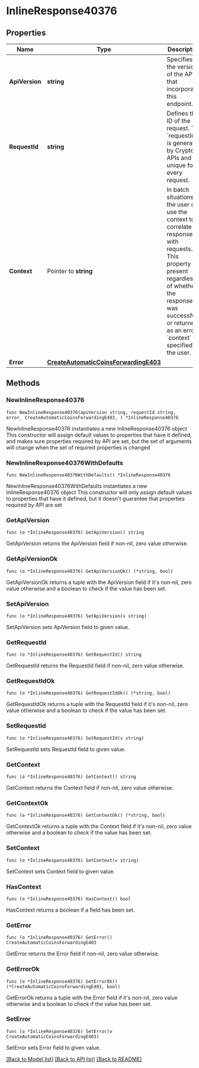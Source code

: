 # InlineResponse40376

## Properties

Name | Type | Description | Notes
------------ | ------------- | ------------- | -------------
**ApiVersion** | **string** | Specifies the version of the API that incorporates this endpoint. | 
**RequestId** | **string** | Defines the ID of the request. The &#x60;requestId&#x60; is generated by Crypto APIs and it&#39;s unique for every request. | 
**Context** | Pointer to **string** | In batch situations the user can use the context to correlate responses with requests. This property is present regardless of whether the response was successful or returned as an error. &#x60;context&#x60; is specified by the user. | [optional] 
**Error** | [**CreateAutomaticCoinsForwardingE403**](CreateAutomaticCoinsForwardingE403.md) |  | 

## Methods

### NewInlineResponse40376

`func NewInlineResponse40376(apiVersion string, requestId string, error_ CreateAutomaticCoinsForwardingE403, ) *InlineResponse40376`

NewInlineResponse40376 instantiates a new InlineResponse40376 object
This constructor will assign default values to properties that have it defined,
and makes sure properties required by API are set, but the set of arguments
will change when the set of required properties is changed

### NewInlineResponse40376WithDefaults

`func NewInlineResponse40376WithDefaults() *InlineResponse40376`

NewInlineResponse40376WithDefaults instantiates a new InlineResponse40376 object
This constructor will only assign default values to properties that have it defined,
but it doesn't guarantee that properties required by API are set

### GetApiVersion

`func (o *InlineResponse40376) GetApiVersion() string`

GetApiVersion returns the ApiVersion field if non-nil, zero value otherwise.

### GetApiVersionOk

`func (o *InlineResponse40376) GetApiVersionOk() (*string, bool)`

GetApiVersionOk returns a tuple with the ApiVersion field if it's non-nil, zero value otherwise
and a boolean to check if the value has been set.

### SetApiVersion

`func (o *InlineResponse40376) SetApiVersion(v string)`

SetApiVersion sets ApiVersion field to given value.


### GetRequestId

`func (o *InlineResponse40376) GetRequestId() string`

GetRequestId returns the RequestId field if non-nil, zero value otherwise.

### GetRequestIdOk

`func (o *InlineResponse40376) GetRequestIdOk() (*string, bool)`

GetRequestIdOk returns a tuple with the RequestId field if it's non-nil, zero value otherwise
and a boolean to check if the value has been set.

### SetRequestId

`func (o *InlineResponse40376) SetRequestId(v string)`

SetRequestId sets RequestId field to given value.


### GetContext

`func (o *InlineResponse40376) GetContext() string`

GetContext returns the Context field if non-nil, zero value otherwise.

### GetContextOk

`func (o *InlineResponse40376) GetContextOk() (*string, bool)`

GetContextOk returns a tuple with the Context field if it's non-nil, zero value otherwise
and a boolean to check if the value has been set.

### SetContext

`func (o *InlineResponse40376) SetContext(v string)`

SetContext sets Context field to given value.

### HasContext

`func (o *InlineResponse40376) HasContext() bool`

HasContext returns a boolean if a field has been set.

### GetError

`func (o *InlineResponse40376) GetError() CreateAutomaticCoinsForwardingE403`

GetError returns the Error field if non-nil, zero value otherwise.

### GetErrorOk

`func (o *InlineResponse40376) GetErrorOk() (*CreateAutomaticCoinsForwardingE403, bool)`

GetErrorOk returns a tuple with the Error field if it's non-nil, zero value otherwise
and a boolean to check if the value has been set.

### SetError

`func (o *InlineResponse40376) SetError(v CreateAutomaticCoinsForwardingE403)`

SetError sets Error field to given value.



[[Back to Model list]](../README.md#documentation-for-models) [[Back to API list]](../README.md#documentation-for-api-endpoints) [[Back to README]](../README.md)


